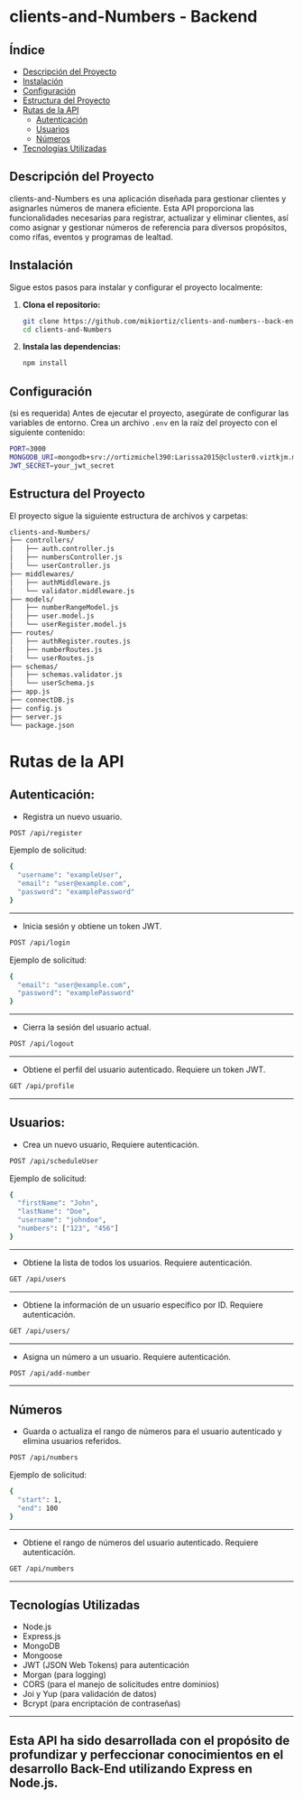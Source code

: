 # clients-and-Numbers - Backend

## Índice

- [Descripción del Proyecto](#descripción-del-proyecto)
- [Instalación](#instalación)
- [Configuración](#configuración)
- [Estructura del Proyecto](#estructura-del-proyecto)
- [Rutas de la API](#rutas-de-la-api)
  - [Autenticación](#autenticación)
  - [Usuarios](#usuarios)
  - [Números](#números)
- [Tecnologías Utilizadas](#tecnologías-utilizadas)

## Descripción del Proyecto

clients-and-Numbers es una aplicación diseñada para gestionar clientes y asignarles números de manera eficiente. Esta API proporciona las funcionalidades necesarias para registrar, actualizar y eliminar clientes, así como asignar y gestionar números de referencia para diversos propósitos, como rifas, eventos y programas de lealtad.

## Instalación

Sigue estos pasos para instalar y configurar el proyecto localmente:

1. **Clona el repositorio:**

    ```sh
    git clone https://github.com/mikiortiz/clients-and-numbers--back-end.git
    cd clients-and-Numbers
    ```

2. **Instala las dependencias:**

    ```sh
    npm install
    ```

## Configuración 
(si es requerida)
Antes de ejecutar el proyecto, asegúrate de configurar las variables de entorno. Crea un archivo `.env` en la raíz del proyecto con el siguiente contenido:

```sh
PORT=3000
MONGODB_URI=mongodb+srv://ortizmichel390:Larissa2015@cluster0.viztkjm.mongodb.net/Clients-Numbers?retryWrites=true&w=majority
JWT_SECRET=your_jwt_secret
```

## Estructura del Proyecto

El proyecto sigue la siguiente estructura de archivos y carpetas:
```sh
clients-and-Numbers/
├── controllers/
│   ├── auth.controller.js
│   ├── numbersController.js
│   └── userController.js
├── middlewares/
│   ├── authMiddleware.js
│   └── validator.middleware.js
├── models/
│   ├── numberRangeModel.js
│   ├── user.model.js
│   └── userRegister.model.js
├── routes/
│   ├── authRegister.routes.js
│   ├── numberRoutes.js
│   └── userRoutes.js
├── schemas/
│   ├── schemas.validator.js
│   └── userSchema.js
├── app.js
├── connectDB.js
├── config.js
├── server.js
└── package.json
```
# Rutas de la API

  ## Autenticación:
  
- Registra un nuevo usuario.
```sh
POST /api/register
```
Ejemplo de solicitud:
```sh
{
  "username": "exampleUser",
  "email": "user@example.com",
  "password": "examplePassword"
}
```
---
- Inicia sesión y obtiene un token JWT.
```sh
POST /api/login
```
Ejemplo de solicitud:
```sh
{
  "email": "user@example.com",
  "password": "examplePassword"
}
```
---
- Cierra la sesión del usuario actual.
```sh
POST /api/logout
```
---
- Obtiene el perfil del usuario autenticado. Requiere un token JWT.
```sh
GET /api/profile
```
---
  ## Usuarios:
  
- Crea un nuevo usuario, Requiere autenticación.
```sh
POST /api/scheduleUser
```
Ejemplo de solicitud:
```sh
{
  "firstName": "John",
  "lastName": "Doe",
  "username": "johndoe",
  "numbers": ["123", "456"]
}
```
---
- Obtiene la lista de todos los usuarios. Requiere autenticación.
```sh
GET /api/users
```
---
- Obtiene la información de un usuario específico por ID. Requiere autenticación.
```sh
GET /api/users/
```
---
- Asigna un número a un usuario. Requiere autenticación.
```sh
POST /api/add-number
```
---
## Números
- Guarda o actualiza el rango de números para el usuario autenticado y elimina usuarios referidos.
```sh
POST /api/numbers
```
Ejemplo de solicitud:
```sh
{
  "start": 1,
  "end": 100
}
```
---
- Obtiene el rango de números del usuario autenticado. Requiere autenticación.
```sh
GET /api/numbers
```
---
## Tecnologías Utilizadas

- Node.js
- Express.js
- MongoDB
- Mongoose
- JWT (JSON Web Tokens) para autenticación
- Morgan (para logging)
- CORS (para el manejo de solicitudes entre dominios)
- Joi y Yup (para validación de datos)
- Bcrypt (para encriptación de contraseñas)
---
## Esta API ha sido desarrollada con el propósito de profundizar y perfeccionar conocimientos en el desarrollo Back-End utilizando Express en Node.js.
